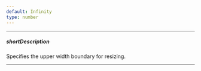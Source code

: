 ```yaml
---
default: Infinity
type: number
---
```

---
##### shortDescription
Specifies the upper width boundary for resizing.

---
